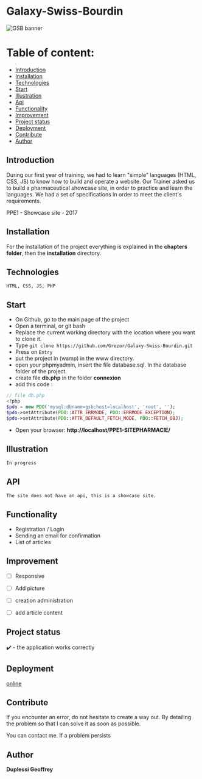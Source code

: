 # Galaxy-Swiss-Bourdin
![GSB banner](https://user-images.githubusercontent.com/38507456/95014146-4f6d3800-0645-11eb-94de-9dc5469cac15.png)

# Table of content: 
   * [Introduction](#Introduction)
   * [Installation](#Installation)
   * [Technologies](#Technologies)
   * [Start](#Start)
   * [Illustration](#Illustration)
   * [Api](#Api)
   * [Functionality](#Functionality)
   * [Improvement](#Improvement)
   * [Project status](#Project-status)
   * [Deployment](#Deployment)
   * [Contribute](#Contribute)
   * [Author](#Author)

## Introduction
During our first year of training, we had to learn "simple" languages (HTML, CSS, JS) to know how to build and operate a website. 
Our Trainer asked us to build a pharmaceutical showcase site, in order to practice and learn the languages.
We had a set of specifications in order to meet the client's requirements.

PPE1 - Showcase site - 2017
## Installation
For the installation of the project everything is explained in the **chapters folder**, then the **installation** directory. 

## Technologies
```
HTML, CSS, JS, PHP
```
## Start
- On Github, go to the main page of the project
- Open a terminal, or git bash
- Replace the current working directory with the location where you want to clone it.
- Type ```git clone https://github.com/Grezor/Galaxy-Swiss-Bourdin.git ```
- Press on ```Entry```
- put the project in (wamp) in the www directory.
- open your phpmyadmin, insert the file database.sql. In the database folder of the project.
- create file **db.php** in the folder **connexion**
- add this code : 
```php
// file db.php
<?php 
$pdo = new PDO('mysql:dbname=gsb;host=localhost', 'root', '');
$pdo->setAttribute(PDO::ATTR_ERRMODE, PDO::ERRMODE_EXCEPTION);
$pdo->setAttribute(PDO::ATTR_DEFAULT_FETCH_MODE, PDO::FETCH_OBJ);
```
- Open your browser: **http://localhost/PPE1-SITEPHARMACIE/**

## Illustration
```
In progress
```
## API
```
The site does not have an api, this is a showcase site.
```
## Functionality
- Registration / Login
- Sending an email for confirmation
- List of articles

## Improvement
- [ ] Responsive
- [ ] Add picture
- [ ] creation administration
- [ ] add article content


## Project status
✔️ - the application works correctly
## Deployment 
[online](https://app-pharmacie.herokuapp.com/)
## Contribute
If you encounter an error, do not hesitate to create a way out.
By detailing the problem so that I can solve it as soon as possible.

You can contact me. If a problem persists

## Author
**Duplessi Geoffrey** 
